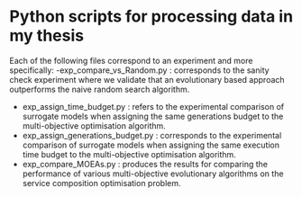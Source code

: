 Python scripts for processing data in my thesis
======================

Each of the following files correspond to an experiment and more specifically:
-exp_compare_vs_Random.py : corresponds to the sanity check experiment where we validate that an evolutionary based approach outperforms the naive random search algorithm.
- exp_assign_time_budget.py : refers to the experimental comparison of surrogate models when assigning the same generations budget to the multi-objective optimisation algorithm.
- exp_assign_generations_budget.py : corresponds to the experimental comparison of surrogate models when assigning the same execution time budget to the multi-objective optimisation algorithm.
- exp_compare_MOEAs.py : produces the results for comparing the performance of various multi-objective evolutionary algorithms on the service composition optimisation problem.
